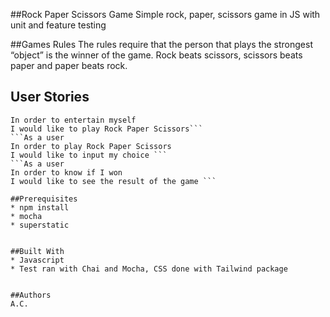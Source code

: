 ##Rock Paper Scissors Game
Simple rock, paper, scissors game in JS with unit and feature testing

##Games Rules
The rules require that the person that plays the strongest “object” is the winner of the game. Rock beats scissors, scissors beats paper and paper beats rock.

## User Stories
```As a user
In order to entertain myself
I would like to play Rock Paper Scissors```
```As a user
In order to play Rock Paper Scissors
I would like to input my choice ```
```As a user
In order to know if I won
I would like to see the result of the game ```

##Prerequisites
* npm install 
* mocha
* superstatic


##Built With
* Javascript
* Test ran with Chai and Mocha, CSS done with Tailwind package


##Authors
A.C.


